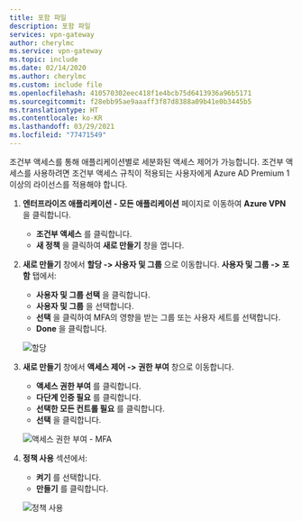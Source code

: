 ```yaml
---
title: 포함 파일
description: 포함 파일
services: vpn-gateway
author: cherylmc
ms.service: vpn-gateway
ms.topic: include
ms.date: 02/14/2020
ms.author: cherylmc
ms.custom: include file
ms.openlocfilehash: 410570302eec418f1e4bcb75d6413936a96b5171
ms.sourcegitcommit: f28ebb95ae9aaaff3f87d8388a09b41e0b3445b5
ms.translationtype: HT
ms.contentlocale: ko-KR
ms.lasthandoff: 03/29/2021
ms.locfileid: "77471549"
---
```

조건부 액세스를 통해 애플리케이션별로 세분화된 액세스 제어가 가능합니다. 조건부 액세스를 사용하려면 조건부 액세스 규칙이 적용되는 사용자에게 Azure AD Premium 1 이상의 라이선스를 적용해야 합니다.

1. **엔터프라이즈 애플리케이션 - 모든 애플리케이션** 페이지로 이동하여 **Azure VPN** 을 클릭합니다.

   - **조건부 액세스** 를 클릭합니다.
   - **새 정책** 을 클릭하여 **새로 만들기** 창을 엽니다.
2. **새로 만들기** 창에서 **할당 -> 사용자 및 그룹** 으로 이동합니다. **사용자 및 그룹 ->** **포함** 탭에서:

   - **사용자 및 그룹 선택** 을 클릭합니다.
   - **사용자 및 그룹** 을 선택합니다.
   - **선택** 을 클릭하여 MFA의 영향을 받는 그룹 또는 사용자 세트를 선택합니다.
   - **Done** 을 클릭합니다.

   ![할당](./media/vpn-gateway-vwan-openvpn-azure-ad-mfa/mfa-ca-assignments.png)
3. **새로 만들기** 창에서 **액세스 제어 -> 권한 부여** 창으로 이동합니다.

   - **액세스 권한 부여** 를 클릭합니다.
   - **다단계 인증 필요** 를 클릭합니다.
   - **선택한 모든 컨트롤 필요** 를 클릭합니다.
   - **선택** 을 클릭합니다.
   
   ![액세스 권한 부여 - MFA](./media/vpn-gateway-vwan-openvpn-azure-ad-mfa/mfa-ca-grant-mfa.png)
4. **정책 사용** 섹션에서:

   - **켜기** 를 선택합니다.
   - **만들기** 를 클릭합니다.

   ![정책 사용](./media/vpn-gateway-vwan-openvpn-azure-ad-mfa/mfa-ca-enable-policy.png)